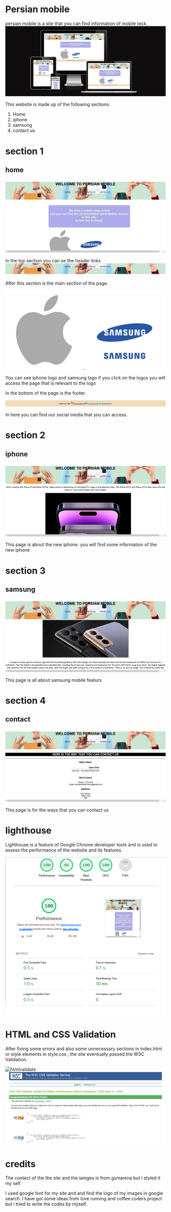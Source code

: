 # Persian mobile 

persian mobile is a site that you can find information of mobile teck.
![my work](image/my-work.png)
 
This website is made up of the following sections:

1.	Home
2.	iphone
3.	samsung
4.  contact us

# section 1

## home
![home](image/home.png)

In the top section you can se the header links
![header](image/header.png)

After this section is the main section of the page. 

![logo](image/logo.png)

You can see iphone logo and samsung logo if you click on the logos you will access the page that is relevant to the logo

In the bottom of the page is the footer.

![footer](image/footer.png)

In here you can find our social media that you can access.

# section 2

## iphone

![iphone-page](image/iphone-page.png)

This page is about the new iphone. you will find some information of the new iphone 

# section 3

## samsung 

![samsung-page](image/samsung-page.png)

This page is all about samsung mobile featurs 

# section 4

## contact

![contact-page](image/contact-page.png)

This page is for the ways that you can contact us

# lighthouse

Lighthouse is a feature of Google Chrome developer tools and is used to assess the performance of the website and its features.

![lighthouse](image/lighthouse.png)



# HTML and CSS Validation

After fixing some errors and also some unnecessary sections in index.html or style elements in style.css , the site eventually passed the W3C Validation.

![htmlvalidate](image/htmlvalidte.png)
![cssvalidate](image/cssvalidat.png)

# credits

The contect of the the site and the iamges is from gsmarena but i styled it my self 

I used google font for my site and and find the logo of my images in google search.
I have got some ideas from love running and coffee coders project but i tried to write the codes by myself.
